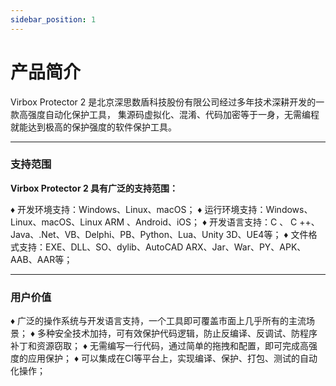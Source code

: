 ```yaml
---
sidebar_position: 1
---
```


# 产品简介

Virbox Protector 2 是北京深思数盾科技股份有限公司经过多年技术深耕开发的一款高强度自动化保护工具， 集源码虚拟化、混淆、代码加密等于一身，无需编程就能达到极高的保护强度的软件保护工具。

------

###  支持范围

**Virbox Protector 2 具有广泛的支持范围：**

♦ 开发环境支持：Windows、Linux、macOS；
♦ 运行环境支持：Windows、Linux、macOS、Linux ARM 、Android、iOS；
♦ 开发语言支持：C 、 C ++、Java、.Net、VB、Delphi、PB、Python、Lua、Unity 3D、UE4等；
♦ 文件格式支持：EXE、DLL、SO、dylib、AutoCAD ARX、Jar、War、PY、APK、AAB、AAR等；

------

### 用户价值

♦ 广泛的操作系统与开发语言支持，一个工具即可覆盖市面上几乎所有的主流场景；
♦ 多种安全技术加持，可有效保护代码逻辑，防止反编译、反调试、防程序补丁和资源窃取；
♦ 无需编写一行代码，通过简单的拖拽和配置，即可完成高强度的应用保护；
♦ 可以集成在CI等平台上，实现编译、保护、打包、测试的自动化操作；

